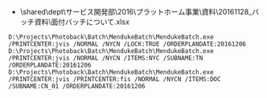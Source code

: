 - \\shared\dept\サービス開発部\2016\プラットホーム事業\資料\20161128_バッチ資料\面付バッチについて.xlsx
```
D:\Projects\Photoback\Batch\MendukeBatch\MendukeBatch.exe /PRINTCENTER:jvis /NORMAL /NYCN /LOCK:TRUE /ORDERPLANDATE:20161206
D:\Projects\Photoback\Batch\MendukeBatch\MendukeBatch.exe /PRINTCENTER:jvis /NORMAL /NYCN /ITEMS:NYC /SUBNAME:TN /ORDERPLANDATE:20161206
D:\Projects\Photoback\Batch\MendukeBatch\MendukeBatch.exe /PRINTCENTER:jvis /PRINTCENTER:fis /NORMAL /NYCN /ITEMS:DOC /SUBNAME:CN_01 /ORDERPLANDATE:20161206
```
